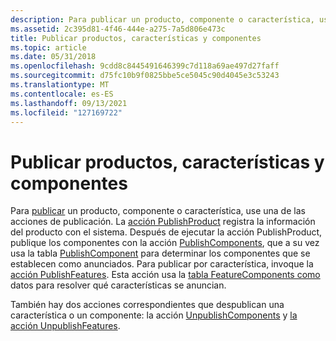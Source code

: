 ```yaml
---
description: Para publicar un producto, componente o característica, use una de las acciones de publicación.
ms.assetid: 2c395d81-4f46-444e-a275-7a5d806e473c
title: Publicar productos, características y componentes
ms.topic: article
ms.date: 05/31/2018
ms.openlocfilehash: 9cdd8c8445491646399c7d118a69ae497d27faff
ms.sourcegitcommit: d75fc10b9f0825bbe5ce5045c90d4045e3c53243
ms.translationtype: MT
ms.contentlocale: es-ES
ms.lasthandoff: 09/13/2021
ms.locfileid: "127169722"
---
```

# <a name="publishing-products-features-and-components"></a>Publicar productos, características y componentes

Para [publicar](components-and-features.md) un producto, componente o característica, use una de las acciones de publicación. La [acción PublishProduct](publishproduct-action.md) registra la información del producto con el sistema. Después de ejecutar la acción PublishProduct, publique los componentes con la acción [PublishComponents](publishcomponents-action.md), que a su vez usa la tabla [PublishComponent](publishcomponent-table.md) para determinar los componentes que se establecen como anunciados. Para publicar por característica, invoque la [acción PublishFeatures](publishfeatures-action.md). Esta acción usa la [tabla FeatureComponents como](featurecomponents-table.md) datos para resolver qué características se anuncian.

También hay dos acciones correspondientes que despublican una característica o un componente: la acción [UnpublishComponents](unpublishcomponents-action.md) y [la acción UnpublishFeatures](unpublishfeatures-action.md).

 

 



